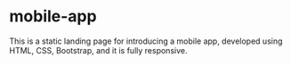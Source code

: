 # mobile-app

This is a static landing page for introducing a mobile app, developed using HTML, CSS, Bootstrap, and it is fully responsive. 
